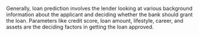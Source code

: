 Generally, loan prediction involves the lender looking at various background information about the applicant and deciding whether the bank should grant the loan. Parameters like credit score, loan amount, lifestyle, career, and assets are the deciding factors in getting the loan approved.
